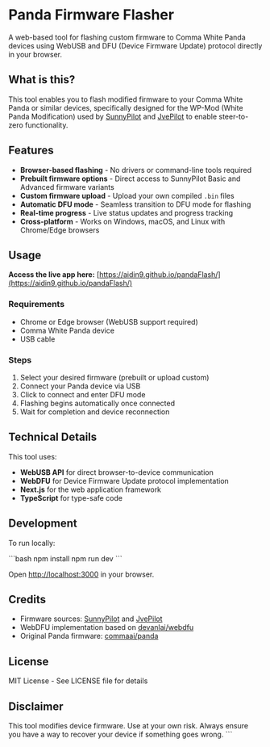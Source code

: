 # Panda Firmware Flasher

A web-based tool for flashing custom firmware to Comma White Panda devices using WebUSB and DFU (Device Firmware Update) protocol directly in your browser.

## What is this?

This tool enables you to flash modified firmware to your Comma White Panda or similar devices, specifically designed for the WP-Mod (White Panda Modification) used by [SunnyPilot](https://github.com/sunnyhaibin/sunnypilot) and [JvePilot](https://github.com/jvePilot/openpilot) to enable steer-to-zero functionality.

## Features

- **Browser-based flashing** - No drivers or command-line tools required
- **Prebuilt firmware options** - Direct access to SunnyPilot Basic and Advanced firmware variants
- **Custom firmware upload** - Upload your own compiled `.bin` files
- **Automatic DFU mode** - Seamless transition to DFU mode for flashing
- **Real-time progress** - Live status updates and progress tracking
- **Cross-platform** - Works on Windows, macOS, and Linux with Chrome/Edge browsers

## Usage

**Access the live app here:** [https://aidin9.github.io/pandaFlash/](https://aidin9.github.io/pandaFlash/)

### Requirements

- Chrome or Edge browser (WebUSB support required)
- Comma White Panda device
- USB cable

### Steps

1. Select your desired firmware (prebuilt or upload custom)
2. Connect your Panda device via USB
3. Click to connect and enter DFU mode
4. Flashing begins automatically once connected
5. Wait for completion and device reconnection

## Technical Details

This tool uses:
- **WebUSB API** for direct browser-to-device communication
- **WebDFU** for Device Firmware Update protocol implementation
- **Next.js** for the web application framework
- **TypeScript** for type-safe code

## Development

To run locally:

\`\`\`bash
npm install
npm run dev
\`\`\`

Open [http://localhost:3000](http://localhost:3000) in your browser.

## Credits

- Firmware sources: [SunnyPilot](https://github.com/sunnyhaibin/sunnypilot) and [JvePilot](https://github.com/jvePilot/openpilot)
- WebDFU implementation based on [devanlai/webdfu](https://github.com/devanlai/webdfu)
- Original Panda firmware: [commaai/panda](https://github.com/commaai/panda)

## License

MIT License - See LICENSE file for details

## Disclaimer

This tool modifies device firmware. Use at your own risk. Always ensure you have a way to recover your device if something goes wrong.
\`\`\`

```tsx file="" isHidden
